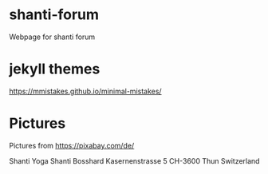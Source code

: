 # shanti-forum
Webpage for shanti forum

# jekyll themes
https://mmistakes.github.io/minimal-mistakes/

# Pictures
Pictures from https://pixabay.com/de/

Shanti Yoga
Shanti Bosshard
Kasernenstrasse 5
CH-3600 Thun
Switzerland
